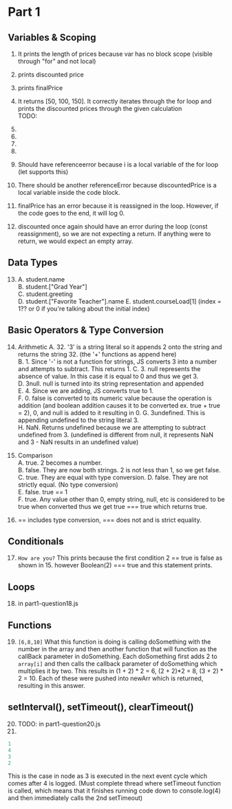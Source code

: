 # Part 1
## Variables & Scoping
1. It prints the length of prices because var has no block scope (visible through "for" and not local)  
2. prints discounted price  
3. prints finalPrice  
4. It returns [50, 100, 150].  It correctly iterates through the for loop and prints the discounted prices through the given calculation  
  TODO:
5. 
6. 
7. 
8.  

9. Should have referenceerror because i is a local variable of the for loop (let supports this)  
10. There should be another referenceError because discountedPrice is a local variable inside the code block.
11. finalPrice has an error because it is reassigned in the loop. However, if the code goes to the end, it will log 0.  
12. discounted once again should have an error during the loop (const reassignment), so we are not expecting a return.  If anything were to return, we would expect an empty array.

## Data Types
13.  A. student.name  
     B. student.["Grad Year"]  
     C. student.greeting  
     D. student.["Favorite Teacher"].name
     E. student.courseLoad[1] (index = 1?? or 0 if you're talking about the initial index)

## Basic Operators & Type Conversion
14. Arithmetic
    A. 32.  '3' is a string literal so it appends 2 onto the string and returns the string 32. (the '+' functions as append here)  
    B. 1.  Since '-' is not a function for strings, JS converts 3 into a number and attempts to subtract. This returns 1.
    C. 3.  null represents the absence of value.  In this case it is equal to 0 and thus we get 3.  
    D. 3null. null is turned into its string representation and appended  
    E. 4.  Since we are adding, JS converts true to 1.  
    F. 0.  false is converted to its numeric value because the operation is addition (and boolean addition causes it to be converted ex. true + true = 2), 0, and null is added to it resulting in 0.
    G. 3undefined.  This is appending undefined to the string literal 3.  
    H. NaN. Returns undefined because we are attempting to subtract undefined from 3.  (undefined is different from null, it represents NaN and 3 - NaN results in an undefined value)  
15. Comparison  
    A. true. 2 becomes a number.  
    B. false.  They are now both strings.  2 is not less than 1, so we get false.
    C. true.  They are equal with type conversion.
    D. false. They are not strictly equal. (No type conversion)  
    E. false. true == 1  
    F. true.  Any value other than 0, empty string, null, etc is considered to be true when converted thus we get true === true which returns true.  

16.  == includes type conversion, === does not and is strict equality.

## Conditionals
17. `How are you?`  This prints because the first condition 2 == true is false as shown in 15.  however Boolean(2) === true and this statement prints.  
## Loops  
18. in part1-question18.js  
  
## Functions
19. `[6,8,10]`  What this function is doing is calling doSomething with the number in the array and then another function that will function as the callBack parameter in doSomething.  Each doSomething first adds 2 to `array[i]` and then calls the callback parameter of doSomething which multiplies it by two.  This results in (1 + 2) * 2 = 6, (2 + 2)*2 = 8, (3 + 2) * 2 = 10.  Each of these were pushed into newArr which is returned, resulting in this answer.  

## setInterval(), setTimeout(), clearTimeout()  
20.  TODO: in part1-question20.js
21.  
```javascript 
1
4
3
2
```
This is the case in node as 3 is executed in the next event cycle which comes after 4 is logged.  (Must complete thread where setTimeout function is called, which means that it finishes running code down to console.log(4) and then immediately calls the 2nd setTimeout)

